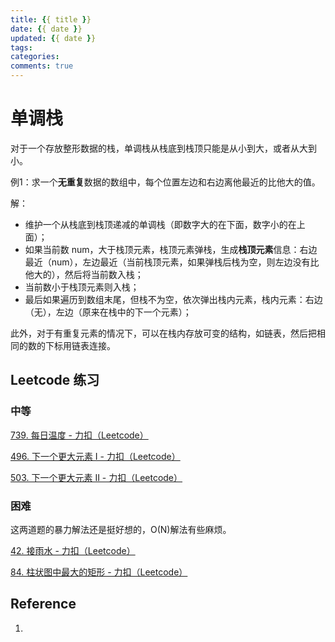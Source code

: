```yaml
---
title: {{ title }}
date: {{ date }}
updated: {{ date }}
tags: 
categories: 
comments: true
---
```


# 单调栈

对于一个存放整形数据的栈，单调栈从栈底到栈顶只能是从小到大，或者从大到小。

例1：求一个**无重复**数据的数组中，每个位置左边和右边离他最近的比他大的值。

解：

- 维护一个从栈底到栈顶递减的单调栈（即数字大的在下面，数字小的在上面）；
- 如果当前数 num，大于栈顶元素，栈顶元素弹栈，生成**栈顶元素**信息：右边最近（num），左边最近（当前栈顶元素，如果弹栈后栈为空，则左边没有比他大的），然后将当前数入栈；
- 当前数小于栈顶元素则入栈；
- 最后如果遍历到数组末尾，但栈不为空，依次弹出栈内元素，栈内元素：右边（无），左边（原来在栈中的下一个元素）；

此外，对于有重复元素的情况下，可以在栈内存放可变的结构，如链表，然后把相同的数的下标用链表连接。

## Leetcode 练习

### 中等

[739. 每日温度 - 力扣（Leetcode）](https://leetcode.cn/problems/daily-temperatures/)

[496. 下一个更大元素 I - 力扣（Leetcode）](https://leetcode.cn/problems/next-greater-element-i/description/)

[503. 下一个更大元素 II - 力扣（Leetcode）](https://leetcode.cn/problems/next-greater-element-ii/description/)

### 困难

这两道题的暴力解法还是挺好想的，O(N)解法有些麻烦。

[42. 接雨水 - 力扣（Leetcode）](https://leetcode.cn/problems/trapping-rain-water/description/)

[84. 柱状图中最大的矩形 - 力扣（Leetcode）](https://leetcode.cn/problems/largest-rectangle-in-histogram/description/)

## Reference 

1. 
